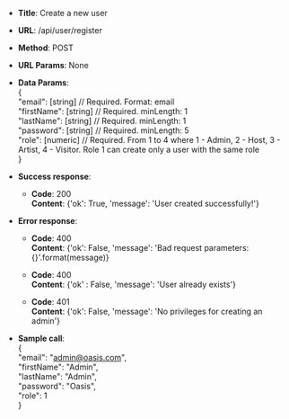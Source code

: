 * **Title**: Create a new user
* **URL**: /api/user/register
* **Method**: POST
* **URL Params**: None

* **Data Params**:  
{  
"email": [string] // Required. Format: email  
"firstName": [string] // Required. minLength: 1  
"lastName": [string] // Required. minLength: 1  
"password": [string] // Required. minLength: 5  
"role": [numeric] // Required. From 1 to 4 where 1 - Admin, 2 - Host, 3 - Artist, 4 - Visitor. Role 1 can create only a user with the same role  
}  

* **Success response**:  
	* **Code**: 200  
	**Content**: {'ok': True, 'message': 'User created successfully!'}  

* **Error response**:  
	* **Code**: 400  
	**Content**: {'ok': False, 'message': 'Bad request parameters: {}'.format(message)}  
	  
	* **Code**: 400  
	**Content**: {'ok' : False, 'message': 'User already exists'}  
	  
	* **Code**: 401  
	**Content**: {'ok': False, 'message': 'No privileges for creating an admin'}  

* **Sample call**:  
	{  
		"email": "admin@oasis.com",  
		"firstName": "Admin",  
		"lastName": "Admin",  
		"password": "Oasis",  
		"role": 1  
	}  

